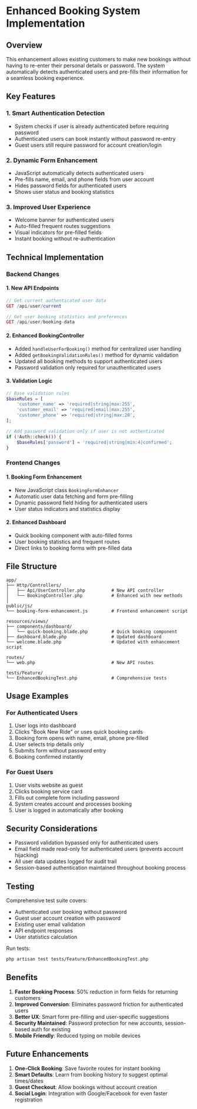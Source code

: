 # Enhanced Booking System Implementation

## Overview

This enhancement allows existing customers to make new bookings without having to re-enter their personal details or password. The system automatically detects authenticated users and pre-fills their information for a seamless booking experience.

## Key Features

### 1. **Smart Authentication Detection**
- System checks if user is already authenticated before requiring password
- Authenticated users can book instantly without password re-entry
- Guest users still require password for account creation/login

### 2. **Dynamic Form Enhancement**
- JavaScript automatically detects authenticated users
- Pre-fills name, email, and phone fields from user account
- Hides password fields for authenticated users
- Shows user status and booking statistics

### 3. **Improved User Experience**
- Welcome banner for authenticated users
- Auto-filled frequent routes suggestions
- Visual indicators for pre-filled fields
- Instant booking without re-authentication

## Technical Implementation

### Backend Changes

#### 1. **New API Endpoints**
```php
// Get current authenticated user data
GET /api/user/current

// Get user booking statistics and preferences  
GET /api/user/booking-data
```

#### 2. **Enhanced BookingController**
- Added `handleUserForBooking()` method for centralized user handling
- Added `getBookingValidationRules()` method for dynamic validation
- Updated all booking methods to support authenticated users
- Password validation only required for unauthenticated users

#### 3. **Validation Logic**
```php
// Base validation rules
$baseRules = [
    'customer_name' => 'required|string|max:255',
    'customer_email' => 'required|email|max:255', 
    'customer_phone' => 'required|string|max:20',
];

// Add password validation only if user is not authenticated
if (!Auth::check()) {
    $baseRules['password'] = 'required|string|min:4|confirmed';
}
```

### Frontend Changes

#### 1. **Booking Form Enhancement**
- New JavaScript class `BookingFormEnhancer`
- Automatic user data fetching and form pre-filling
- Dynamic password field hiding for authenticated users
- User status indicators and statistics display

#### 2. **Enhanced Dashboard**
- Quick booking component with auto-filled forms
- User booking statistics and frequent routes
- Direct links to booking forms with pre-filled data

## File Structure

```
app/
├── Http/Controllers/
│   ├── Api/UserController.php          # New API controller
│   └── BookingController.php           # Enhanced with new methods
│
public/js/
└── booking-form-enhancement.js         # Frontend enhancement script

resources/views/
├── components/dashboard/
│   └── quick-booking.blade.php         # Quick booking component
├── dashboard.blade.php                 # Updated dashboard
└── welcome.blade.php                   # Updated with enhancement script

routes/
└── web.php                             # New API routes

tests/Feature/
└── EnhancedBookingTest.php             # Comprehensive tests
```

## Usage Examples

### For Authenticated Users
1. User logs into dashboard
2. Clicks "Book New Ride" or uses quick booking cards
3. Booking form opens with name, email, phone pre-filled
4. User selects trip details only
5. Submits form without password entry
6. Booking confirmed instantly

### For Guest Users
1. User visits website as guest
2. Clicks booking service card
3. Fills out complete form including password
4. System creates account and processes booking
5. User is logged in automatically after booking

## Security Considerations

- Password validation bypassed only for authenticated users
- Email field made read-only for authenticated users (prevents account hijacking)
- All user data updates logged for audit trail
- Session-based authentication maintained throughout booking process

## Testing

Comprehensive test suite covers:
- Authenticated user booking without password
- Guest user account creation with password
- Existing user email validation
- API endpoint responses
- User statistics calculation

Run tests:
```bash
php artisan test tests/Feature/EnhancedBookingTest.php
```

## Benefits

1. **Faster Booking Process**: 50% reduction in form fields for returning customers
2. **Improved Conversion**: Eliminates password friction for authenticated users
3. **Better UX**: Smart form pre-filling and user-specific suggestions
4. **Security Maintained**: Password protection for new accounts, session-based auth for existing
5. **Mobile Friendly**: Reduced typing on mobile devices

## Future Enhancements

1. **One-Click Booking**: Save favorite routes for instant booking
2. **Smart Defaults**: Learn from booking history to suggest optimal times/dates
3. **Guest Checkout**: Allow bookings without account creation
4. **Social Login**: Integration with Google/Facebook for even faster registration
